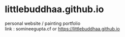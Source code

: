 # littlebuddhaa.github.io
personal website / painting portfolio <br>
link : somineegupta.cf or https://littlebuddhaa.github.io
